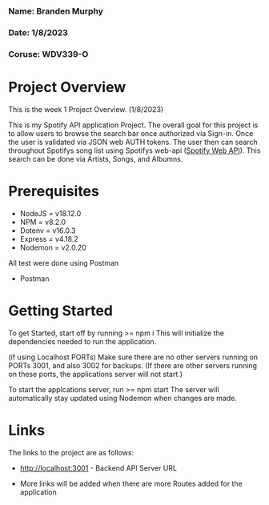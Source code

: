 ### Name: Branden Murphy
### Date: 1/8/2023
### Coruse: WDV339-O

# Project Overview

This is the week 1 Project Overview. (1/8/2023)

This is my Spotify API application Project. The overall goal for this project is to allow users to browse the search bar once authorized via Sign-in. Once the user is validated via JSON web AUTH tokens. The user then can search throughout Spotifys song list using Spotifys web-api ([Spotify Web API](https://developer.spotify.com/documentation/web-api/)). This search can be done via Artists, Songs, and Albumns.

# Prerequisites

- NodeJS = v18.12.0
- NPM = v8.2.0
- Dotenv =  v16.0.3
- Express = v4.18.2
- Nodemon = v2.0.20

 All test were done using Postman
- Postman

# Getting Started

To get Started, start off by running >= npm i
This will initialize the dependencies needed to run the application.

(if using Localhost PORTs)
Make sure there are no other servers running on PORTs 3001, and also 3002 for backups. (If there are other servers running on these ports, the applications server will not start.)

To start the applcations server, run >= npm start
The server will automatically stay updated using Nodemon when changes are made.


# Links

The links to the project are as follows: 
- [http://localhost:3001](http://localhost:3001) - Backend API Server URL

- More links will be added when there are more Routes added for the application
